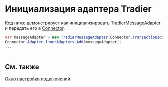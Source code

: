 # Инициализация адаптера Tradier

Код ниже демонстрирует как инициализировать [TradierMessageAdapter](../api/StockSharp.Tradier.TradierMessageAdapter.html) и передать его в [Connector](../api/StockSharp.Algo.Connector.html).

```cs
var messageAdapter = new TradierMessageAdapter(Connector.TransactionIdGenerator);
Connector.Adapter.InnerAdapters.Add(messageAdapter);
...	
							
```

## См. также

[Окно настройки подключений](API_UI_ConnectorWindow.md)

